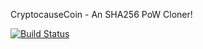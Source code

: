 CryptocauseCoin - An SHA256 PoW Cloner!

[![Build Status](https://travis-ci.org/RazorLove/CryptocauseCoin.png?branch=master)](https://travis-ci.org/RazorLove/CryptocauseCoin)


